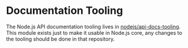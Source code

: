 # Documentation Tooling

The Node.js API documentation tooling lives in [nodejs/api-docs-tooling](https://github.com/nodejs/api-docs-tooling).
This module exists just to make it usable in Node.js core, any changes to the tooling should be done in that repository.
